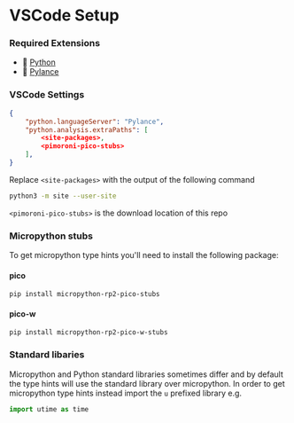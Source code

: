 # VSCode Setup #

### Required Extensions ###
- :link: [Python](https://marketplace.visualstudio.com/items?itemName=ms-python.python)
- :link: [Pylance](https://marketplace.visualstudio.com/items?itemName=ms-python.vscode-pylance)

### VSCode Settings ###

```json
{
    "python.languageServer": "Pylance",
    "python.analysis.extraPaths": [
        <site-packages>,
        <pimoroni-pico-stubs>
    ],
}
```

Replace `<site-packages>` with the output of the following command
```bash
python3 -m site --user-site
```

`<pimoroni-pico-stubs>` is the download location of this repo

### Micropython stubs ###

To get micropython type hints you'll need to install the following package:

#### pico ####
```
pip install micropython-rp2-pico-stubs
```

#### pico-w ####
```
pip install micropython-rp2-pico-w-stubs
```

### Standard libaries ###

Micropython and Python standard libraries sometimes differ and by default the type hints will use the standard library over micropython. In order to get micropython type hints instead import the `u` prefixed library e.g.
```python
import utime as time
```
